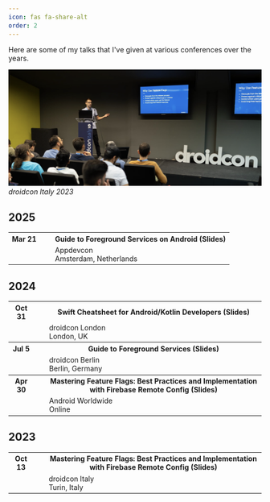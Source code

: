 ```yaml
---
icon: fas fa-share-alt
order: 2
---
```




Here are some of my talks that I've given at various conferences over the years.


![droidcon Italy 23](/assets/img/talks/droidcon_italy_23.png)
_droidcon Italy 2023_

## 2025

<table style="border-collapse: collapse; border: none;">
  <tr style="border-collapse: collapse; border: none;"> 
    <th>Mar 21</th>
    <th style="padding-left: 30px;"><a href="https://appdevcon.nl/session/guide-to-foreground-services-on-android/" style="text-decoration: none;">Guide to Foreground Services on Android</a>  (<a href="https://speakerdeck.com/landomen/guide-to-foreground-services-on-android" style="text-decoration: none;">Slides</a>)</th>
  </tr>
  <tr style="border-collapse: collapse; border: none;">
    <td></td>
    <td style="padding-left: 30px;"><a href="https://appdevcon.nl/" style="text-decoration: none;">Appdevcon<br>Amsterdam, Netherlands</a></td>
  </tr>
</table>

## 2024

<table style="border-collapse: collapse; border: none;">
  <tr style="border-collapse: collapse; border: none;"> 
    <th>Oct 31</th>
    <th style="padding-left: 30px;"><a href="https://www.droidcon.com/2024/11/22/swift-cheatsheet-for-android-kotlin-developers/" style="text-decoration: none;">Swift Cheatsheet for Android/Kotlin Developers</a> (<a href="https://speakerdeck.com/landomen/kotlin-developers" style="text-decoration: none;">Slides</a>)</th>
  </tr>
  <tr style="border-collapse: collapse; border: none;">
    <td></td>
    <td style="padding-left: 30px;"><a href="https://london.droidcon.com/" style="text-decoration: none;">droidcon London<br>London, UK</a></td>
  </tr>
  <tr style="border-collapse: collapse; border: none;"> 
    <th>Jul 5</th>
    <th style="padding-left: 30px;"><a href="https://www.droidcon.com/2024/08/30/guide-to-foreground-services/" style="text-decoration: none;">Guide to Foreground Services</a> (<a href="https://speakerdeck.com/landomen/guide-to-foreground-service-droidcon-berlin-2024" style="text-decoration: none;">Slides</a>)</th>
  </tr>
  <tr style="border-collapse: collapse; border: none;">
    <td></td>
    <td style="padding-left: 30px;"><a href="https://berlin.droidcon.com/" style="text-decoration: none;">droidcon Berlin<br>Berlin, Germany</a></td>
  </tr>
  <tr style="border-collapse: collapse; border: none;"> 
    <th>Apr 30</th>
    <th style="padding-left: 30px;"><a href="https://www.youtube.com/watch?v=2LQB9unjdU0" style="text-decoration: none;">Mastering Feature Flags: Best Practices and Implementation with Firebase Remote Config</a> (<a href="https://speakerdeck.com/landomen/mastering-feature-flags-best-practices-and-implementation-with-firebase-remote-config" style="text-decoration: none;">Slides</a>)</th>
  </tr>
  <tr style="border-collapse: collapse; border: none;">
    <td></td>
    <td style="padding-left: 30px;"><a href="https://android-worldwide.com" style="text-decoration: none;">Android Worldwide<br>Online</a></td>
  </tr>
</table>

## 2023

<table style="border-collapse: collapse; border: none;">
  <tr style="border-collapse: collapse; border: none;"> 
    <th>Oct 13</th>
    <th style="padding-left: 30px;"><a href="https://www.youtube.com/watch?v=8qCQE8Ylxw8" style="text-decoration: none;">Mastering Feature Flags: Best Practices and Implementation with Firebase Remote Config</a>  (<a href="https://speakerdeck.com/landomen/mastering-feature-flags-best-practices-and-implementation-with-firebase-remote-config" style="text-decoration: none;">Slides</a>)</th>
  </tr>
  <tr style="border-collapse: collapse; border: none;">
    <td></td>
    <td style="padding-left: 30px;"><a href="https://it.droidcon.com/2023/" style="text-decoration: none;">droidcon Italy<br>Turin, Italy</a></td>
  </tr>
</table>